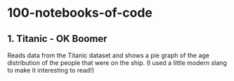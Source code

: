 # 100-notebooks-of-code
## 1. Titanic - OK Boomer

  Reads data from the Titanic dataset and shows a pie graph of the age distribution of the people that were on the ship.
  (I used a little modern slang to make it interesting to read!)
